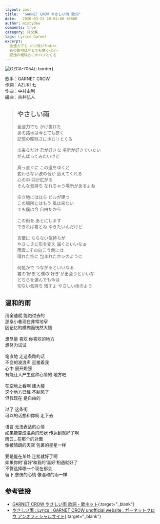 ```yaml
---
layout: post
title:  "GARNET CROW やさしい雨 歌词"
date:   2020-03-22 20:04:06 +0800
author: mistydew
comments: true
category: 译文集
tags: Lyrics Garnet
excerpt:
  全速力でも かけ抜けた<br>
  あの路地は今とても狭く<br>
  記憶の曖昧さにホロリとくる
---
```

![GZCA-7054](https://ganekuro.github.io/images/discography/single/GZCA-7054.jpg){:.border}

歌手：GARNET CROW<br>
作詞：AZUKI 七<br>
作曲：中村由利<br>
編曲：古井弘人

<blockquote class="original">
  <h2>やさしい雨</h2>
  <p>
    全速力でも かけ抜けた<br>
    あの路地は今とても狭く<br>
    記憶の曖昧さにホロリとくる<br>
    <br>
    出来るだけ 君が好きな 場所が好きでいたい<br>
    がんばってみたいけど<br>
    <br>
    真っ直ぐに この道をゆくと<br>
    変わらない波の音が 迎えてくれる<br>
    心の中 羽が広がる<br>
    そんな気持ち なれちゃう場所があるよね<br>
    <br>
    空き地にはほら ビルが建つ<br>
    この場所にはもう 風は来ない<br>
    でも僕は今 自由だから<br>
    <br>
    この街を あとにします<br>
    できれば君とね ゆきたいんだけど<br>
    <br>
    言葉に ならない気持ちが<br>
    やさしさに形を変え 届くといいなぁ<br>
    雨雲…その向こう側には<br>
    晴れた空に 包まれたホシのように<br>
    <br>
    何処かで つながるといいなぁ<br>
    君の‘好き’と僕の‘好き’が出会うといいな<br>
    どちらを選んでも今は<br>
    切ない気持ち 残すよ やさしい雨のよう
  </p>
</blockquote>

<div class="translation">
  <h2>温和的雨</h2>
  <p>
    用全速就 能跑过去的<br>
    那条小巷现在非常地窄<br>
    因记忆的模糊而恍然大悟<br>
    <br>
    想尽量 喜欢 你喜欢的地方<br>
    想努力试试<br>
    <br>
    笔直地 走这条路的话<br>
    不变的波浪声 迎接着我<br>
    心中 展开翅膀<br>
    有能让人产生这种心情的 地方吧<br>
    <br>
    在空地上看啊 建大楼<br>
    这个地方已经 不刮风了<br>
    但我现在 是自由的<br>
    <br>
    过了 这条街<br>
    可以的话想和你啊 走下去<br>
    <br>
    语言 无法表达的心情<br>
    如果能变成温柔的形状 传达到就好了啊<br>
    雨云…在那个的对面<br>
    像被晴朗的天空 包裹的星星一样<br>
    <br>
    要是能在某处 连接就好了啊<br>
    如果你的‘喜好’和我的‘喜好’相遇就好了<br>
    不管选择哪一个现在都会<br>
    留下 悲伤的心情 像温和的雨一样
  </p>
</div>

## 参考链接

* [GARNET CROW やさしい雨 歌詞 - 歌ネット](https://www.uta-net.com/song/45945/){:target="_blank"}
* [やさしい雨 : Lyrics : GARNET CROW unofficial website : ガーネットクロウ アンオフィシャルサイト](https://ganekuro.github.io/lyrics/original/Yasashii-Ame.html){:target="_blank"}
